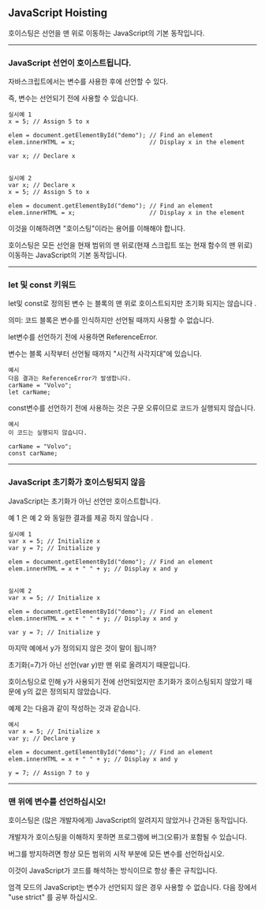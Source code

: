 ## JavaScript Hoisting

호이스팅은 선언을 맨 위로 이동하는 JavaScript의 기본 동작입니다.

---

### JavaScript 선언이 호이스트됩니다.

자바스크립트에서는 변수를 사용한 후에 선언할 수 있다.

즉, 변수는 선언되기 전에 사용할 수 있습니다.

    실시예 1
    x = 5; // Assign 5 to x

    elem = document.getElementById("demo"); // Find an element
    elem.innerHTML = x;                     // Display x in the element

    var x; // Declare x


    실시예 2
    var x; // Declare x
    x = 5; // Assign 5 to x

    elem = document.getElementById("demo"); // Find an element
    elem.innerHTML = x;                     // Display x in the element

이것을 이해하려면 "호이스팅"이라는 용어를 이해해야 합니다.

호이스팅은 모든 선언을 현재 범위의 맨 위로(현재 스크립트 또는 현재 함수의 맨 위로) 이동하는 JavaScript의 기본 동작입니다.

---

### let 및 const 키워드

let및 const로 정의된 변수 는 블록의 맨 위로 호이스트되지만 초기화 되지는 않습니다 .

의미: 코드 블록은 변수를 인식하지만 선언될 때까지 사용할 수 없습니다.

let변수를 선언하기 전에 사용하면 ReferenceError.

변수는 블록 시작부터 선언될 때까지 "시간적 사각지대"에 있습니다.

    예시
    다음 결과는 ReferenceError가 발생합니다.
    carName = "Volvo";
    let carName;

const변수를 선언하기 전에 사용하는 것은 구문 오류이므로 코드가 실행되지 않습니다.

    예시
    이 코드는 실행되지 않습니다.

    carName = "Volvo";
    const carName;

---

### JavaScript 초기화가 호이스팅되지 않음

JavaScript는 초기화가 아닌 선언만 호이스트합니다.

예 1 은 예 2 와 동일한 결과를 제공 하지 않습니다 .

    실시예 1
    var x = 5; // Initialize x
    var y = 7; // Initialize y

    elem = document.getElementById("demo"); // Find an element
    elem.innerHTML = x + " " + y; // Display x and y


    실시예 2
    var x = 5; // Initialize x

    elem = document.getElementById("demo"); // Find an element
    elem.innerHTML = x + " " + y; // Display x and y

    var y = 7; // Initialize y

마지막 예에서 y가 정의되지 않은 것이 말이 됩니까?

초기화(=7)가 아닌 선언(var y)만 맨 위로 올려지기 때문입니다.

호이스팅으로 인해 y가 사용되기 전에 선언되었지만 초기화가 호이스팅되지 않았기 때문에 y의 값은 정의되지 않았습니다.

예제 2는 다음과 같이 작성하는 것과 같습니다.

    예시
    var x = 5; // Initialize x
    var y; // Declare y

    elem = document.getElementById("demo"); // Find an element
    elem.innerHTML = x + " " + y; // Display x and y

    y = 7; // Assign 7 to y

---

### 맨 위에 변수를 선언하십시오!

호이스팅은 (많은 개발자에게) JavaScript의 알려지지 않았거나 간과된 동작입니다.

개발자가 호이스팅을 이해하지 못하면 프로그램에 버그(오류)가 포함될 수 있습니다.

버그를 방지하려면 항상 모든 범위의 시작 부분에 모든 변수를 선언하십시오.

이것이 JavaScript가 코드를 해석하는 방식이므로 항상 좋은 규칙입니다.

엄격 모드의 JavaScript는 변수가 선언되지 않은 경우 사용할 수 없습니다. 다음 장에서 "use strict" 를
공부 하십시오.
